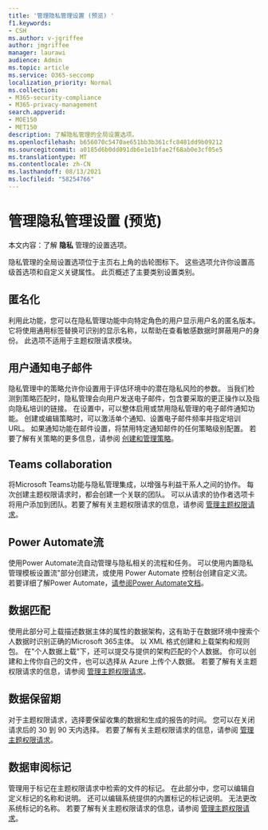 ```yaml
---
title: '管理隐私管理设置 (预览) '
f1.keywords:
- CSH
ms.author: v-jgriffee
author: jmgriffee
manager: laurawi
audience: Admin
ms.topic: article
ms.service: O365-seccomp
localization_priority: Normal
ms.collection:
- M365-security-compliance
- M365-privacy-management
search.appverid:
- MOE150
- MET150
description: 了解隐私管理的全局设置选项。
ms.openlocfilehash: b656070c5470ae651bb3b361cfc8481dd9b09212
ms.sourcegitcommit: a0185d6b0dd091db6e1e1bfae2f68ab0e3cf05e5
ms.translationtype: MT
ms.contentlocale: zh-CN
ms.lasthandoff: 08/13/2021
ms.locfileid: "58254766"
---
```

# <a name="manage-privacy-management-settings-preview"></a>管理隐私管理设置 (预览) 

本文内容：了解 **隐私** 管理的设置选项。

隐私管理的全局设置选项位于主页右上角的齿轮图标下。 这些选项允许你设置高级首选项和自定义关键属性。 此页概述了主要类别设置类别。

## <a name="anonymization"></a>匿名化

利用此功能，您可以在隐私管理功能中向特定角色的用户显示用户名的匿名版本。 它将使用通用标签替换可识别的显示名称，以帮助在查看敏感数据时屏蔽用户的身份。 此选项不适用于主题权限请求模块。

## <a name="user-notification-emails"></a>用户通知电子邮件  

隐私管理中的策略允许你设置用于评估环境中的潜在隐私风险的参数。 当我们检测到策略匹配时，隐私管理会向用户发送电子邮件，包含要采取的更正操作以及指向隐私培训的链接。 在设置中，可以整体启用或禁用隐私管理的电子邮件通知功能。 创建或编辑策略时，可以激活单个通知、设置电子邮件频率并指定培训 URL。 如果通知功能在邮件设置，将禁用特定通知邮件的任何策略级别配置。 若要了解有关策略的更多信息，请参阅 [创建和管理策略](privacy-management-policies.md)。

## <a name="teams-collaboration"></a>Teams collaboration  

将Microsoft Teams功能与隐私管理集成，以增强与利益干系人之间的协作。 每次创建主题权限请求时，都会创建一个关联的团队。 可以从请求的协作者选项卡将用户添加到团队。若要了解有关主题权限请求的信息，请参阅 [管理主题权限请求](privacy-management-subject-rights-requests.md)。

## <a name="power-automate-flows"></a>Power Automate流  

使用Power Automate流自动管理与隐私相关的流程和任务。 可以使用内置隐私管理模板设置流"部分创建流，或使用 Power Automate 控制台创建自定义流。 若要详细了解Power Automate，[请参阅Power Automate文档](/power-automate/)。

## <a name="data-matching"></a>数据匹配  

使用此部分可上载描述数据主体的属性的数据架构，这有助于在数据环境中搜索个人数据时识别正确的Microsoft 365主体。 以 XML 格式创建和上载架构和规则包。 在"个人数据上载"下，还可以提交与提供的架构匹配的个人数据。 你可以创建和上传你自己的文件，也可以选择从 Azure 上传个人数据。 若要了解有关主题权限请求的信息，请参阅 [管理主题权限请求](privacy-management-subject-rights-requests.md)。

## <a name="data-retention-periods"></a>数据保留期  

对于主题权限请求，选择要保留收集的数据和生成的报告的时间。 您可以在关闭请求后的 30 到 90 天内选择。 若要了解有关主题权限请求的信息，请参阅 [管理主题权限请求](privacy-management-subject-rights-requests.md)。

## <a name="data-review-tags"></a>数据审阅标记  

管理用于标记在主题权限请求中检索的文件的标记。 在此部分中，您可以编辑自定义标记的名称和说明。 还可以编辑系统提供的内置标记的标记说明。 无法更改系统标记的名称。 若要了解有关主题权限请求的信息，请参阅 [管理主题权限请求](privacy-management-subject-rights-requests.md)。
